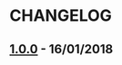 # CHANGELOG

## **[1.0.0]** - 16/01/2018

[1.0.0]: https://github.com/nitsnets/unicorn_components/releases/tag/v1.0.0 "v1.0.0"
